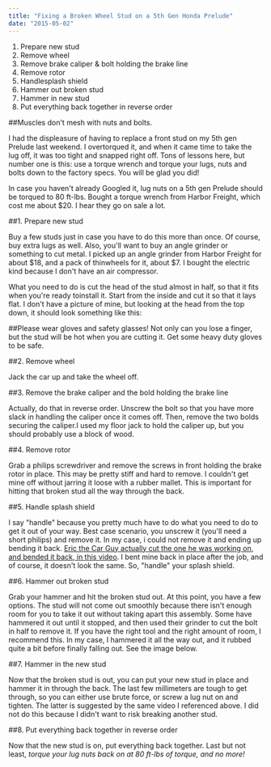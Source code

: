 ```yaml
---
title: "Fixing a Broken Wheel Stud on a 5th Gen Honda Prelude"
date: "2015-05-02"
---
```


<ol>

  <li>Prepare new stud</li>
  <li>Remove wheel</li>
  <li>Remove brake caliper &amp; bolt holding the brake line</li>
  <li>Remove rotor</li>
  <li>Handlesplash shield</li>
  <li>Hammer out broken stud</li>
  <li>Hammer in new stud</li>
  <li>Put everything back together in reverse order</li>

</ol>


##Muscles don't mesh with nuts and bolts.


I had the displeasure of having to replace a front stud on my 5th gen Prelude last weekend. I overtorqued it, and when it came time to take the lug off, it was too tight and snapped right off. Tons of lessons here, but number one is this: use a torque wrench and torque your lugs, nuts and bolts down to the factory specs. You will be glad you did!

In case you haven't already Googled it, lug nuts on a 5th gen Prelude should be torqued to 80 ft-lbs. Bought a torque wrench from Harbor Freight, which cost me about $20. I hear they go on sale a lot.


##1. Prepare new stud


Buy a few studs just in case you have to do this more than once. Of course, buy extra lugs as well. Also, you'll want to buy an angle grinder or something to cut metal. I picked up an angle grinder from Harbor Freight for about $18, and a pack of thinwheels for it, about $7. I bought the electric kind because I don't have an air compressor.

What you need to do is cut the head of the stud almost in half, so that it fits when you're ready toinstall it. Start from the inside and cut it so that it lays flat. I don't have a picture of mine, but looking at the head from the top down, it should look something like this:


##Please wear gloves and safety glasses!
</em>Not only can you lose a finger, but the stud will be hot when you are cutting it. Get some heavy duty gloves to be safe.


##2. Remove wheel


Jack the car up and take the wheel off.


##3. Remove the brake caliper and the bold holding the brake line


Actually, do that in reverse order. Unscrew the bolt so that you have more slack in handling the caliper once it comes off. Then, remove the two bolds securing the caliper.I used my floor jack to hold the caliper up, but you should probably use a block of wood.


##4. Remove rotor


Grab a philips screwdriver and remove the screws in front holding the brake rotor in place. This may be pretty stiff and hard to remove. I couldn't get mine off without jarring it loose with a rubber mallet. This is important for hitting that broken stud all the way through the back.


##5. Handle splash shield


I say "handle" because you pretty much have to do what you need to do to get it out of your way. Best case scenario, you unscrew it (you'll need a short philips) and remove it. In my case, i could not remove it and ending up bending it back. [Eric the Car Guy actually cut the one he was working on, and bended it back, in this video](https://www.youtube.com/watch?v=Z0avY0p0PU4). I bent mine back in place after the job, and of course, it doesn't look the same. So, "handle" your splash shield.


##6. Hammer out broken stud


Grab your hammer and hit the broken stud out. At this point, you have a few options. The stud will not come out smoothly because there isn't enough room for you to take it out without taking apart this assembly. Some have hammered it out until it stopped, and then used their grinder to cut the bolt in half to remove it. If you have the right tool and the right amount of room, I recommend this. In my case, I hammered it all the way out, and it rubbed quite a bit before finally falling out. See the image below.


##7. Hammer in the new stud


Now that the broken stud is out, you can put your new stud in place and hammer it in through the back. The last few millimeters are tough to get through, so you can either use brute force, or screw a lug nut on and tighten. The latter is suggested by the same video I referenced above. I did not do this because I didn't want to risk breaking another stud.


##8. Put everything back together in reverse order


Now that the new stud is on, put everything back together. Last but not least, <em>torque your lug nuts back on at 80 ft-lbs of torque, and no more!</em>
